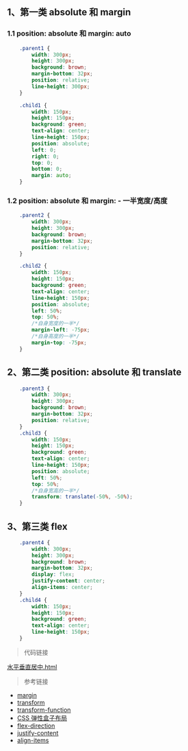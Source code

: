 

## 1、第一类 absolute 和 margin

### 1.1 position: absolute 和 margin: auto

```css
    .parent1 {
        width: 300px;
        height: 300px;
        background: brown;
        margin-bottom: 32px;
        position: relative;
        line-height: 300px;
    }

    .child1 {
        width: 150px;
        height: 150px;
        background: green;
        text-align: center;
        line-height: 150px;
        position: absolute;
        left: 0;
        right: 0;
        top: 0;
        bottom: 0;
        margin: auto;
    }
```

### 1.2 position: absolute 和 margin: - 一半宽度/高度

```css
    .parent2 {
        width: 300px;
        height: 300px;
        background: brown;
        margin-bottom: 32px;
        position: relative;
    }

    .child2 {
        width: 150px;
        height: 150px;
        background: green;
        text-align: center;
        line-height: 150px;
        position: absolute;
        left: 50%;
        top: 50%;
        /*自身宽度的一半*/
        margin-left: -75px;
        /*自身高度的一半*/
        margin-top: -75px;
    }
```

## 2、第二类 position: absolute 和 translate


```css
    .parent3 {
        width: 300px;
        height: 300px;
        background: brown;
        margin-bottom: 32px;
        position: relative;
    }
    .child3 {
        width: 150px;
        height: 150px;
        background: green;
        text-align: center;
        line-height: 150px;
        position: absolute;
        left: 50%;
        top: 50%;
        /*自身宽高的一半*/
        transform: translate(-50%, -50%);
    }
```


## 3、第三类 flex

```css
    .parent4 {
        width: 300px;
        height: 300px;
        background: brown;
        margin-bottom: 32px;
        display: flex;
        justify-content: center;
        align-items: center;
    }
    .child4 {
        width: 150px;
        height: 150px;
        background: green;
        text-align: center;
        line-height: 150px;
    }
```

> 代码链接

[水平垂直居中.html](https://github.com/1071942338/web-interview-question/blob/main/src/%E6%B0%B4%E5%B9%B3%E5%9E%82%E7%9B%B4%E5%B1%85%E4%B8%AD.html)

> 参考链接
- [margin](https://developer.mozilla.org/zh-CN/docs/Web/CSS/margin)
- [transform](https://developer.mozilla.org/zh-CN/docs/Web/CSS/transform)
- [transform-function](https://developer.mozilla.org/zh-CN/docs/Web/CSS/transform-function)
- [CSS 弹性盒子布局](https://developer.mozilla.org/zh-CN/docs/Web/CSS/CSS_Flexible_Box_Layout)
- [flex-direction](https://developer.mozilla.org/zh-CN/docs/Web/CSS/flex-direction)
- [justify-content](https://developer.mozilla.org/zh-CN/docs/Web/CSS/justify-content)
- [align-items](https://developer.mozilla.org/zh-CN/docs/Web/CSS/align-items)
